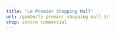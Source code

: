 ```yaml
---
title: "Le Premier Shopping Mall"
url: /gombe/le-premier-shopping-mall-3/
shop: centre commercial
---
```

